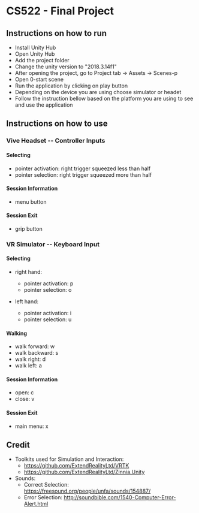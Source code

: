 # CS522 - Final Project

## Instructions on how to run  
* Install Unity Hub
* Open Unity Hub
* Add the project folder 
* Change the unity version to "2018.3.14f1"
* After opening the project, go to Project tab -> Assets -> Scenes-p
* Open 0-start scene
* Run the application by clicking on play button
* Depending on the device you are using choose simulator or headet
* Follow the instruction bellow based on the platform you are using to see and use the application 

## Instructions on how to use 
### Vive Headset -- Controller Inputs
#### Selecting
* pointer activation: right trigger squeezed less than half
* pointer selection: right trigger squeezed more than half

#### Session Information
* menu button

#### Session Exit
* grip button

### VR Simulator -- Keyboard Input
#### Selecting
* right hand:
  * pointer activation: p
  * pointer selection: o

* left hand:
  * pointer activation: i
  * pointer selection: u

#### Walking
* walk forward: w
* walk backward: s
* walk right: d
* walk left: a

#### Session Information
* open: c
* close: v

#### Session Exit
* main menu: x

## Credit
* Toolkits used for Simulation and Interaction:
  * https://github.com/ExtendRealityLtd/VRTK
  * https://github.com/ExtendRealityLtd/Zinnia.Unity
* Sounds:
  * Correct Selection: https://freesound.org/people/unfa/sounds/154887/
  * Error Selection: http://soundbible.com/1540-Computer-Error-Alert.html

